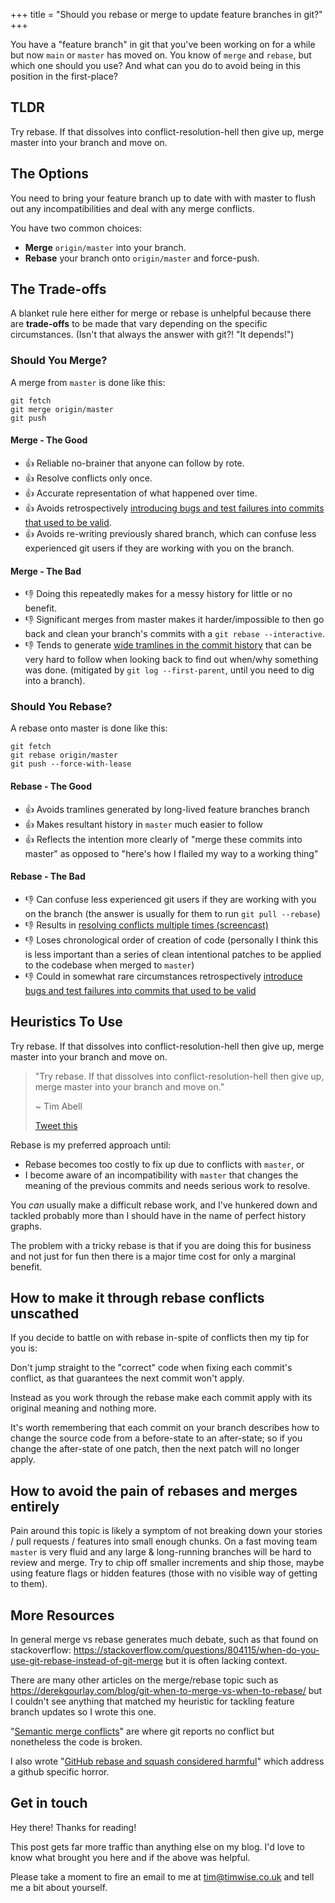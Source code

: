 +++
title = "Should you rebase or merge to update feature branches in git?"
+++

You have a "feature branch" in git that you've been working on for a while but
now `main` or `master` has moved on.  You know of `merge` and `rebase`, but
which one should you use? And what can you do to avoid being in this position
in the first-place?

## TLDR

Try rebase. If that dissolves into conflict-resolution-hell then give up, merge
master into your branch and move on.

## The Options

You need to bring your feature branch up to date with with master to flush
out any incompatibilities and deal with any merge conflicts.

You have two common choices:

* **Merge** `origin/master` into your branch.
* **Rebase** your branch onto `origin/master` and force-push.

## The Trade-offs

A blanket rule here either for merge or rebase is unhelpful because there are
**trade-offs** to be made that vary depending on the specific circumstances. (Isn't
that always the answer with git?! "It depends!")

### Should You Merge?

A merge from `master` is done like this:

```
git fetch
git merge origin/master
git push
```

#### Merge - The Good

* 👍 Reliable no-brainer that anyone can follow by rote.
* 👍 Resolve conflicts only once.
* 👍 Accurate representation of what happened over time.
* 👍 Avoids retrospectively [introducing bugs and test failures into commits that
  used to be
valid](https://medium.com/@fredrikmorken/why-you-should-stop-using-git-rebase-5552bee4fed1).
* 👍 Avoids re-writing previously shared branch, which can confuse less
  experienced git users if they are working with you on the branch.

#### Merge - The Bad

* 👎 Doing this repeatedly makes for a messy history for little or no benefit.
* 👎 Significant merges from master makes it harder/impossible to then go back and
	clean your branch's commits with a `git rebase --interactive`.
* 👎 Tends to generate [wide tramlines in the commit
  history](https://hackernoon.com/git-merge-vs-rebase-whats-the-diff-76413c117333)
	that can be very hard to follow  when looking back to find out when/why
	something was done. (mitigated by `git log --first-parent`, until
	you need to dig into a branch).

### Should You Rebase?

A rebase onto master is done like this:

```
git fetch
git rebase origin/master
git push --force-with-lease
```

#### Rebase - The Good

* 👍 Avoids tramlines generated by long-lived feature branches
  branch
* 👍 Makes resultant history in `master` much easier to follow
* 👍 Reflects the intention more clearly of "merge these commits into master" as
  opposed to "here's how I flailed my way to a working thing"

#### Rebase - The Bad

* 👎 Can confuse less experienced git users if they are working with you on the
  branch (the answer is usually for them to run `git pull --rebase`)
* 👎 Results in [resolving conflicts multiple times (screencast)](https://youtu.be/5b-vNpSw6R8)
* 👎 Loses chronological order of creation of code (personally I think this is
  less important than a series of clean intentional patches to be applied to
	the codebase when merged to `master`)
* 👎 Could in somewhat rare circumstances retrospectively [introduce bugs and test
  failures into commits that used to be
valid](https://medium.com/@fredrikmorken/why-you-should-stop-using-git-rebase-5552bee4fed1)

## Heuristics To Use

Try rebase. If that dissolves into conflict-resolution-hell then give up, merge
master into your branch and move on.

> "Try rebase. If that dissolves into conflict-resolution-hell then give up,
> merge master into your branch and move on."
>
> ~ Tim Abell
>
> [Tweet this](https://twitter.com/intent/tweet?text=%E2%80%9CTry%20rebase.%20If%20that%20dissolves%20into%20conflict-resolution-hell%20then%20give%20up%2C%20merge%20master%20into%20your%20branch%20and%20move%20on.%E2%80%9D%20~%20%40timabell%20%F0%9F%91%89%20https%3A%2F%2Ftimwise.co.uk%2F2019%2F10%2F14%2Fmerge-vs-rebase)

Rebase is my preferred approach until:

* Rebase becomes too costly to fix up due to conflicts with `master`, or
* I become aware of an incompatibility with `master` that changes the meaning
	of the previous commits and needs serious work to resolve.

You *can* usually make a difficult rebase work, and I've hunkered down and
tackled probably more than I should have in the name of perfect history graphs.

The problem with a tricky rebase is that if you are doing this for business and
not just for fun then there is a major time cost for only a marginal benefit.

## How to make it through rebase conflicts unscathed

If you decide to battle on with rebase in-spite of conflicts then my tip for
you is:

Don't jump straight to the "correct" code when fixing each commit's conflict,
as that guarantees the next commit won't apply.

Instead as you work through the rebase make each commit apply with its original
meaning and nothing more.

It's worth remembering that each commit on your branch describes how to change
the source code from a before-state to an after-state; so if you change the
after-state of one patch, then the next patch will no longer apply.

## How to avoid the pain of rebases and merges entirely

Pain around this topic is likely a symptom of not breaking down your stories /
pull requests / features into small enough chunks. On a fast moving team
`master` is very fluid and any large & long-running branches will be hard to
review and merge. Try to chip off smaller increments and ship those, maybe
using feature flags or hidden features (those with no visible way of getting to
them).

## More Resources

In general merge vs rebase generates much debate, such as that found on
stackoverflow:
<https://stackoverflow.com/questions/804115/when-do-you-use-git-rebase-instead-of-git-merge>
but it is often lacking context.

There are many other articles on the merge/rebase topic such as
<https://derekgourlay.com/blog/git-when-to-merge-vs-when-to-rebase/> but I
couldn't see anything that matched my heuristic for tackling feature branch
updates so I wrote this one.

"[Semantic merge conflicts](https://bors.tech/essay/2017/02/02/pitch/)" are where git reports no conflict but nonetheless the code is broken.

I also wrote "[GitHub rebase and squash considered harmful](/2021/03/15/github-rebase-and-squash-considered-harmful/)" which address a github specific horror.

## Get in touch

Hey there! Thanks for reading!

This post gets far more traffic than anything else on my blog. I'd love to know what brought you here and if the above was helpful.

Please take a moment to fire an email to me at [tim@timwise.co.uk](mailto:tim@timwise.co.uk?subject=merge-rebase-article) and tell me a bit about yourself.

